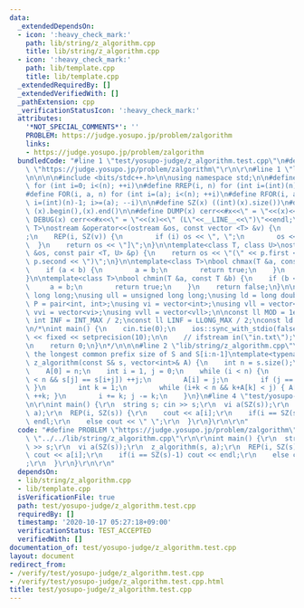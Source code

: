```yaml
---
data:
  _extendedDependsOn:
  - icon: ':heavy_check_mark:'
    path: lib/string/z_algorithm.cpp
    title: lib/string/z_algorithm.cpp
  - icon: ':heavy_check_mark:'
    path: lib/template.cpp
    title: lib/template.cpp
  _extendedRequiredBy: []
  _extendedVerifiedWith: []
  _pathExtension: cpp
  _verificationStatusIcon: ':heavy_check_mark:'
  attributes:
    '*NOT_SPECIAL_COMMENTS*': ''
    PROBLEM: https://judge.yosupo.jp/problem/zalgorithm
    links:
    - https://judge.yosupo.jp/problem/zalgorithm
  bundledCode: "#line 1 \"test/yosupo-judge/z_algorithm.test.cpp\"\n#define PROBLEM\
    \ \"https://judge.yosupo.jp/problem/zalgorithm\"\r\n\r\n#line 1 \"lib/template.cpp\"\
    \n\n\n\n#include <bits/stdc++.h>\n\nusing namespace std;\n\n#define REP(i, n)\
    \ for (int i=0; i<(n); ++i)\n#define RREP(i, n) for (int i=(int)(n)-1; i>=0; --i)\n\
    #define FOR(i, a, n) for (int i=(a); i<(n); ++i)\n#define RFOR(i, a, n) for (int\
    \ i=(int)(n)-1; i>=(a); --i)\n\n#define SZ(x) ((int)(x).size())\n#define ALL(x)\
    \ (x).begin(),(x).end()\n\n#define DUMP(x) cerr<<#x<<\" = \"<<(x)<<endl\n#define\
    \ DEBUG(x) cerr<<#x<<\" = \"<<(x)<<\" (L\"<<__LINE__<<\")\"<<endl;\n\ntemplate<class\
    \ T>\nostream &operator<<(ostream &os, const vector <T> &v) {\n    os << \"[\"\
    ;\n    REP(i, SZ(v)) {\n        if (i) os << \", \";\n        os << v[i];\n  \
    \  }\n    return os << \"]\";\n}\n\ntemplate<class T, class U>\nostream &operator<<(ostream\
    \ &os, const pair <T, U> &p) {\n    return os << \"(\" << p.first << \" \" <<\
    \ p.second << \")\";\n}\n\ntemplate<class T>\nbool chmax(T &a, const T &b) {\n\
    \    if (a < b) {\n        a = b;\n        return true;\n    }\n    return false;\n\
    }\n\ntemplate<class T>\nbool chmin(T &a, const T &b) {\n    if (b < a) {\n   \
    \     a = b;\n        return true;\n    }\n    return false;\n}\n\nusing ll =\
    \ long long;\nusing ull = unsigned long long;\nusing ld = long double;\nusing\
    \ P = pair<int, int>;\nusing vi = vector<int>;\nusing vll = vector<ll>;\nusing\
    \ vvi = vector<vi>;\nusing vvll = vector<vll>;\n\nconst ll MOD = 1e9 + 7;\nconst\
    \ int INF = INT_MAX / 2;\nconst ll LINF = LLONG_MAX / 2;\nconst ld eps = 1e-9;\n\
    \n/*\nint main() {\n    cin.tie(0);\n    ios::sync_with_stdio(false);\n    cout\
    \ << fixed << setprecision(10);\n\n    // ifstream in(\"in.txt\");\n    // cin.rdbuf(in.rdbuf());\n\
    \n    return 0;\n}\n*/\n\n\n#line 2 \"lib/string/z_algorithm.cpp\"\n\n// GET A[i]:\
    \ the longest common prefix size of S and S[i:n-1]\ntemplate<typename S>\nvoid\
    \ z_algorithm(const S& s, vector<int>& A) {\n    int n = s.size();\n    A.resize(n);\n\
    \    A[0] = n;\n    int i = 1, j = 0;\n    while (i < n) {\n        while (i+j\
    \ < n && s[j] == s[i+j]) ++j;\n        A[i] = j;\n        if (j == 0) { ++i; continue;\
    \ }\n        int k = 1;\n        while (i+k < n && k+A[k] < j) { A[i+k] = A[k];\
    \ ++k; }\n        i += k; j -= k;\n    }\n}\n#line 4 \"test/yosupo-judge/z_algorithm.test.cpp\"\
    \n\r\nint main() {\r\n  string s; cin >> s;\r\n  vi a(SZ(s));\r\n  z_algorithm(s,\
    \ a);\r\n  REP(i, SZ(s)) {\r\n    cout << a[i];\r\n    if(i == SZ(s)-1) cout <<\
    \ endl;\r\n    else cout << \" \";\r\n  }\r\n}\r\n\r\n"
  code: "#define PROBLEM \"https://judge.yosupo.jp/problem/zalgorithm\"\r\n\r\n#include\
    \ \"../../lib/string/z_algorithm.cpp\"\r\n\r\nint main() {\r\n  string s; cin\
    \ >> s;\r\n  vi a(SZ(s));\r\n  z_algorithm(s, a);\r\n  REP(i, SZ(s)) {\r\n   \
    \ cout << a[i];\r\n    if(i == SZ(s)-1) cout << endl;\r\n    else cout << \" \"\
    ;\r\n  }\r\n}\r\n\r\n"
  dependsOn:
  - lib/string/z_algorithm.cpp
  - lib/template.cpp
  isVerificationFile: true
  path: test/yosupo-judge/z_algorithm.test.cpp
  requiredBy: []
  timestamp: '2020-10-17 05:27:18+09:00'
  verificationStatus: TEST_ACCEPTED
  verifiedWith: []
documentation_of: test/yosupo-judge/z_algorithm.test.cpp
layout: document
redirect_from:
- /verify/test/yosupo-judge/z_algorithm.test.cpp
- /verify/test/yosupo-judge/z_algorithm.test.cpp.html
title: test/yosupo-judge/z_algorithm.test.cpp
---
```

